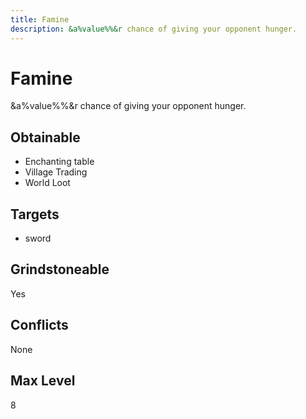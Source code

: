 ```yaml
---
title: Famine
description: &a%value%%&r chance of giving your opponent hunger.
---
```

# Famine
&a%value%%&r chance of giving your opponent hunger.
## Obtainable
- Enchanting table
- Village Trading
- World Loot
## Targets
- sword
## Grindstoneable
Yes
## Conflicts
None
## Max Level
8
